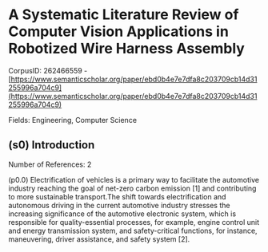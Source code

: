 # A Systematic Literature Review of Computer Vision Applications in Robotized Wire Harness Assembly

CorpusID: 262466559 - [https://www.semanticscholar.org/paper/ebd0b4e7e7dfa8c203709cb14d31255996a704c9](https://www.semanticscholar.org/paper/ebd0b4e7e7dfa8c203709cb14d31255996a704c9)

Fields: Engineering, Computer Science

## (s0) Introduction
Number of References: 2

(p0.0) Electrification of vehicles is a primary way to facilitate the automotive industry reaching the goal of net-zero carbon emission [1] and contributing to more sustainable transport.The shift towards electrification and autonomous driving in the current automotive industry stresses the increasing significance of the automotive electronic system, which is responsible for quality-essential processes, for example, engine control unit and energy transmission system, and safety-critical functions, for instance, maneuvering, driver assistance, and safety system [2].
